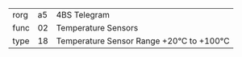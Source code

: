 
|    |   |   |
| -- | - | - |
| rorg | a5 | 4BS Telegram |
| func | 02 | Temperature Sensors |
| type | 18 | Temperature Sensor Range +20°C to +100°C |
